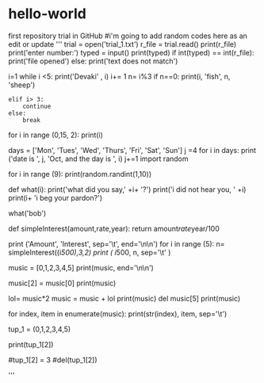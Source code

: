 # hello-world
first repository trial in GitHub
#i'm going to add random codes here as an edit or update
'''
trial = open('trial_1.txt')
r_file = trial.read()
print(r_file)
print('enter number:')
typed = input()
print(typed)
if int(typed) == int(r_file):
    print('file opened')
else:
    print('text does not match')

i=1
while i <5:
    print('Devaki' , i)
    i+= 1
    n= i%3
    if n==0:
        print(i, 'fish', n,  'sheep')
        
    elif i> 3:
        continue
    else:
        break

for i in range (0,15, 2):
    print(i)

days = ['Mon', 'Tues', 'Wed', 'Thurs', 'Fri', 'Sat', 'Sun']
j =4
for i in days:
    print ('date is ', j, 'Oct, and the day is ', i)
    j+=1
import random

for i in range (9):
    print(random.randint(1,10))


def what(i):
    print('what did you say,' +i+ '?')
    print('i did not hear you, ' +i)
    print(i+ 'i beg your pardon?')

what('bob')



def simpleInterest(amount,rate,year):
    return amount*rate*year/100

print ('Amount', 'Interest', sep='\t', end='\n\n')
for i in range (5):
    n= simpleInterest((i*500),3,2)
    print ( i*500, n, sep='\t' )


music = [0,1,2,3,4,5]
print(music, end='\n\n')

music[2] = music[0]
print(music)

lol= music*2
music = music + lol
print(music)
del music[5]
print(music)

for index, item in enumerate(music):
	print(str(index), item, sep='\t')



tup_1 = (0,1,2,3,4,5)

print(tup_1[2])

#tup_1[2] = 3
#del(tup_1[2])

'''










    
    
